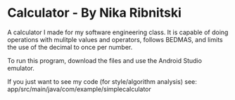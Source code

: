 # Calculator - By Nika Ribnitski

A calculator I made for my software engineering class. 
It is capable of doing operations with mulitple values and operators, follows BEDMAS, and limits the use of the decimal to once per number.


To run this program, download the files and use the Android Studio emulator.

If you just want to see my code (for style/algorithm analysis) see:
  app/src/main/java/com/example/simplecalculator
